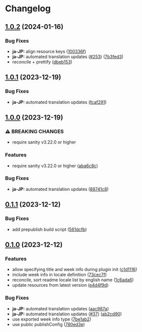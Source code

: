 # Changelog

## [1.0.2](https://github.com/sanity-io/locales/compare/locale-ja-jp-v1.0.1...locale-ja-jp-v1.0.2) (2024-01-16)


### Bug Fixes

* **ja-JP:** align resource keys ([100336f](https://github.com/sanity-io/locales/commit/100336f8c068a21d0ae921edca14c0200d8568da))
* **ja-JP:** automated translation updates ([#253](https://github.com/sanity-io/locales/issues/253)) ([7b3fed3](https://github.com/sanity-io/locales/commit/7b3fed33da1b29b293cb94fcee8c372bda4cf9e2))
* reconcile + prettify ([dbeb153](https://github.com/sanity-io/locales/commit/dbeb153fc3f80207e357a888431d2fd739617821))

## [1.0.1](https://github.com/sanity-io/locales/compare/locale-ja-jp-v1.0.0...locale-ja-jp-v1.0.1) (2023-12-19)


### Bug Fixes

* **ja-JP:** automated translation updates ([fcaf291](https://github.com/sanity-io/locales/commit/fcaf29103f9b20ce30210e9e59b5fbecfc3dbf95))

## [1.0.0](https://github.com/sanity-io/locales/compare/locale-ja-jp-v0.1.1...locale-ja-jp-v1.0.0) (2023-12-19)


### ⚠ BREAKING CHANGES

* require sanity v3.22.0 or higher

### Features

* require sanity v3.22.0 or higher ([aba6c8c](https://github.com/sanity-io/locales/commit/aba6c8c3fd4f6e11b193b96a3821420f72ccc47d))


### Bug Fixes

* **ja-JP:** automated translation updates ([88741c8](https://github.com/sanity-io/locales/commit/88741c865391a615fe5f2383c158960b5ecf4fb5))

## [0.1.1](https://github.com/sanity-io/locales/compare/locale-ja-jp-v0.1.0...locale-ja-jp-v0.1.1) (2023-12-12)


### Bug Fixes

* add prepublish build script ([561dcfb](https://github.com/sanity-io/locales/commit/561dcfb24ab12f98fcc590b0dbc2cf297ea60485))

## [0.1.0](https://github.com/sanity-io/locales/compare/locale-ja-jp-v0.0.1...locale-ja-jp-v0.1.0) (2023-12-12)


### Features

* allow specifying title and week info during plugin init ([c1d1116](https://github.com/sanity-io/locales/commit/c1d1116bab0c99c6506a9744e33d6cf282bf1c1b))
* include week info in locale definition ([73cec7f](https://github.com/sanity-io/locales/commit/73cec7fb69ac92a565282aac0d08f13b634372fb))
* reconcile, sort readme locale list by english name ([1c6ada6](https://github.com/sanity-io/locales/commit/1c6ada624e83307f820d6c4ce1e7560eaf94b151))
* update resources from latest version ([e4d4f9d](https://github.com/sanity-io/locales/commit/e4d4f9daf8c2566f3ee7c9b002ac6d0051a2734c))


### Bug Fixes

* **ja-JP:** automated translation updates ([aac987a](https://github.com/sanity-io/locales/commit/aac987abfe7f009ff45f800c323ea0bc9eed2def))
* **ja-JP:** automated translation updates ([#37](https://github.com/sanity-io/locales/issues/37)) ([ab2cd90](https://github.com/sanity-io/locales/commit/ab2cd902cec13f3dae2fdd18fd0bb1549756f1dc))
* use exported week info type ([7be1ab2](https://github.com/sanity-io/locales/commit/7be1ab27939e1836e000155c576362fb5f54bd3e))
* use public publishConfig ([780ed3e](https://github.com/sanity-io/locales/commit/780ed3e6d35198fedebd769e71bf1dcc09fc6528))
